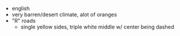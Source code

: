 - english
- very barren/desert climate, alot of oranges
- "R" roads
	- single yellow sides, triple white middle w/ center being dashed